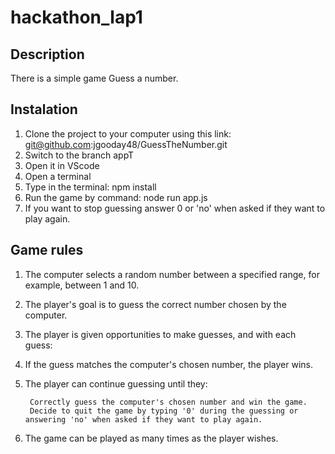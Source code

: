 # hackathon_lap1
## Description

There is a simple game Guess a number. 

## Instalation 
1. Clone the project to your computer  using this link: git@github.com:jgooday48/GuessTheNumber.git
2. Switch to the branch appT
3. Open it in VScode
4. Open a terminal 
5. Type in the terminal: npm install
6. Run the game by command: node run app.js
7. If you want to stop guessing answer 0 or 'no' when asked if they want to play again.

## Game rules
1. The computer selects a random number between a specified range, for example, between 1 and 10.

2. The player's goal is to guess the correct number chosen by the computer.

3. The player is given opportunities to make guesses, and with each guess:

4. If the guess matches the computer's chosen number, the player wins.
5. The player can continue guessing until they:

        Correctly guess the computer's chosen number and win the game.
        Decide to quit the game by typing '0' during the guessing or answering 'no' when asked if they want to play again.


6. The game can be played as many times as the player wishes.


